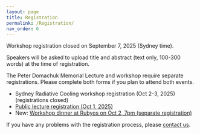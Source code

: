 ```yaml
---
layout: page
title: Registration
permalink: /Registration/
nav_order: 6
---
```

Workshop registration  closed on September 7, 2025 (Sydney time). 

Speakers will be asked to upload title and abstract (text only, 100-300 words) at the time of registration.

The Peter Domachuk Memorial Lecture and workshop require separate registrations. Please complete both forms if you plan to attend both events.

- Sydney Radiative Cooling workshop registration (Oct 2-3, 2025) (registrations closed)
- [Public lecture registration (Oct 1, 2025)](https://www.sydney.edu.au/science/news-and-events/events/dr-peter-domachuk-memorial-lecture.html) 
- New: [Workshop dinner at Rubyos on Oct 2, 7pm (separate registration)](https://events.humanitix.com/sydney-radiative-cooling-workshop-dinner/tickets)

If you have any problems with the registration process, please [contact us](mailto:boris.kuhlmey@sydney.edu.au).
